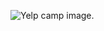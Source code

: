![Yelp camp image](https://user-images.githubusercontent.com/63976985/227861532-7892c43a-435e-43e8-abbe-a33a0e22dca2.jpg).
